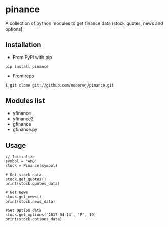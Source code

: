 pinance
=========

A collection of python modules to get finance data (stock quotes, news and options)

## Installation

* From PyPI with pip

```
pip install pinance
```

* From repo

```
$ git clone git://github.com/neberej/pinance.git
```

## Modules list

* yfinance
* yfinance2
* gfinance
* gfinance.py


## Usage

```
// Initialize
symbol = "AMD"
stock = Pinance(symbol)

# Get stock data
stock.get_quotes()
print(stock.quotes_data)

# Get news
stock.get_news()
print(stock.news_data)

#Get Option data
stock.get_options('2017-04-14', 'P', 10)
print(stock.options_data)
```